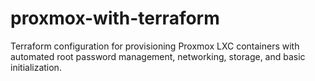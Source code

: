 # proxmox-with-terraform
Terraform configuration for provisioning Proxmox LXC containers with automated root password management, networking, storage, and basic initialization.
